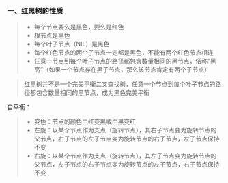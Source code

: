 ### 一、红黑树的性质
> - 每个节点要么是黑色，要么是红色
> - 根节点是黑色
> - 每个叶子节点（NIL）是黑色
> - 每个红色节点的两个子节点一定都是黑色，不能有两个红色节点相连
> - 任意一节点到每个叶子节点的路径都包含数量相同的黑节点，俗称“黑高”（如果一个节点存在黑子节点，那么该节点肯定有两个子节点）

> 红黑树并不是一个完美平衡二叉查找树，任意一个节点到每个叶子节点的路径都包含数量相同的黑节点，成为黑色完美平衡

自平衡：
> - 变色：节点的颜色由红变黑或由黑变红
> - 左旋：以某个节点作为支点（旋转节点），其右子节点变为旋转节点的父节点，右子节点的左子节点变为旋转节点的右子节点，左子节点保持不变
> - 右旋：以某个节点作为支点（旋转节点），其左子节点变为旋转节点的父节点，左子节点的右子节点变为旋转节点的左子节点，右子节点保持不变